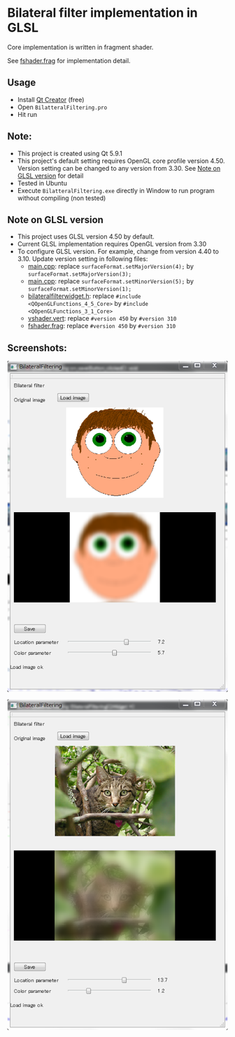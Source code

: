 # Bilateral filter implementation in GLSL

Core implementation is written in fragment shader.

See [fshader.frag](fshader.frag) for implementation detail.

## Usage

- Install [Qt Creator](https://www.qt.io/ide/) (free)
- Open `BilatteralFiltering.pro`
- Hit run

## Note:
- This project is created using Qt 5.9.1
- This project's default setting requires OpenGL core profile version 4.50. Version setting can be changed to any version from 3.30. See [Note on GLSL version](#note-on-glsl-version) for detail
- Tested in Ubuntu
- Execute `BilatteralFiltering.exe` directly in Window to run program without compiling (non tested)

## Note on GLSL version
- This project uses GLSL version 4.50 by default.
- Current GLSL implementation requires OpenGL version from 3.30
- To configure GLSL version. For example, change from version 4.40 to 3.10. Update version setting in following files:
  - [main.cpp](main.cpp): replace `surfaceFormat.setMajorVersion(4);` by `surfaceFormat.setMajorVersion(3);`
  - [main.cpp](main.cpp): replace `surfaceFormat.setMinorVersion(5);` by `surfaceFormat.setMinorVersion(1);`
  - [bilateralfilterwidget.h](bilateralfilterwidget.h): replace `#include <QOpenGLFunctions_4_5_Core>` by `#include <QOpenGLFunctions_3_1_Core>`
  - [vshader.vert](vshader.vert): replace `#version 450` by `#version 310`
  - [fshader.frag](fshader.frag): replace `#version 450` by `#version 310`

## Screenshots:

![alt text](screenshots/sc1.png)

![alt text](screenshots/sc2.png)
